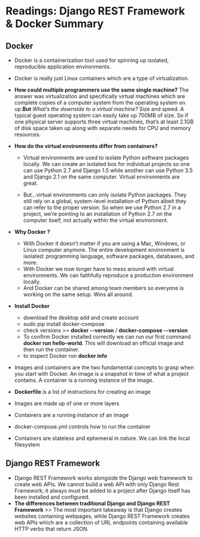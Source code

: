 # Readings: Django REST Framework & Docker Summary 
## Docker
* Docker is a containerization tool used for spinning up isolated, reproducible application environments.
* Docker is really just Linux containers which are a type of virtualization.
* **How could multiple programmers use the same single machine?** The answer was virtualization and specifically virtual machines which are complete copies of a computer system from the operating system on up.**But** *What’s the downside to a virtual machine?* Size and speed. A typical guest operating system can easily take up 700MB of size. So if one physical server supports three virtual machines, that’s at least 2.1GB of disk space taken up along with separate needs for CPU and memory resources.
* **How do the virtual environments differ from containers?** 
    - Virtual environments are used to isolate Python software packages locally. We can create an isolated box for individual projects so one can use Python 2.7 and Django 1.5 while another can use Python 3.5 and Django 2.1 on the same computer. Virtual environments are great.

    - But…virtual environments can only isolate Python packages. They still rely on a global, system-level installation of Python albeit they can refer to the proper version. So when we use Python 2.7 in a project, we’re pointing to an installation of Python 2.7 on the computer itself, not actually within the virtual environment.
* **Why Docker ?**
    * With Docker it doesn’t matter if you are using a Mac, Windows, or Linux computer anymore. The entire development environment is isolated: programming language, software packages, databases, and more. 
    * With Docker we now longer have to mess around with virtual environments. We can faithfully reproduce a production environment locally.
    * And Docker can be shared among team members so everyone is working on the same setup. Wins all around.
* **Install Docker**
    * download the desktop add and create account 
    * sudo pip install docker-compose
    * check versions >> **docker --version** / **docker-compose --version**
    * To confirm Docker installed correctly we can run our first command **docker run hello-world**. This will download an official image and then run the container.
    *  to inspect Docker run **docker info**

* Images and containers are the two fundamental concepts to grasp when you start with Docker. An image is a snapshot in time of what a project contains. A container is a running instance of the image.
* **Dockerfile** is a list of instructions for creating an image
* Images are made up of one or more layers
* Containers are a running instance of an image
* docker-compose.yml controls how to run the container
* Containers are stateless and ephemeral in nature. We can link the local filesystem

## Django REST Framework 
* Django REST Framework works alongside the Django web framework to create web APIs. We cannot build a web API with only Django Rest Framework; it always must be added to a project after Django itself has been installed and configured.
* **The differences between traditional Django and Django REST Framework** >> The most important takeaway is that Django creates websites containing webpages, while Django REST Framework creates web APIs which are a collection of URL endpoints containing available HTTP verbs that return JSON.
